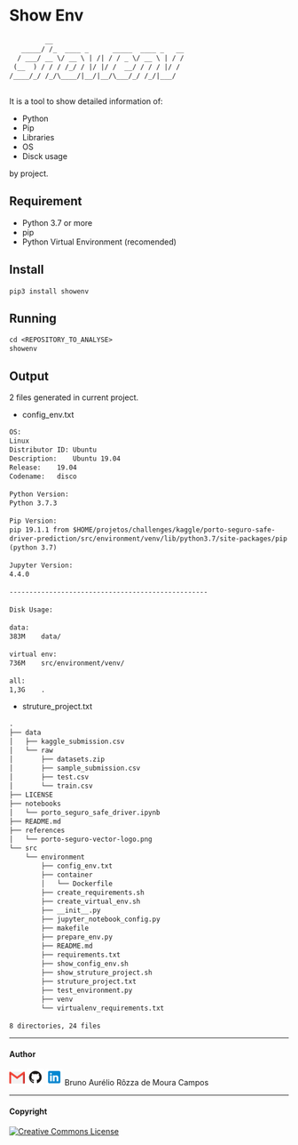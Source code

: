 # Show Env

```shell script
         __                                 
   _____/ /_  ____ _      _____  ____ _   __
  / ___/ __ \/ __ \ | /| / / _ \/ __ \ | / /
 (__  ) / / / /_/ / |/ |/ /  __/ / / / |/ / 
/____/_/ /_/\____/|__/|__/\___/_/ /_/|___/  
                                            

```

It is a tool to show detailed information of:
- Python
- Pip
- Libraries
- OS
- Disck usage

by project.

## Requirement
- Python 3.7 or more<br/>
- pip
- Python Virtual Environment (recomended)

## Install
```shell script
pip3 install showenv
```

## Running
```shell script
cd <REPOSITORY_TO_ANALYSE>
showenv
```


## Output
2 files generated in current project.


- config_env.txt
```
OS:
Linux
Distributor ID:	Ubuntu
Description:	Ubuntu 19.04
Release:	19.04
Codename:	disco

Python Version:
Python 3.7.3

Pip Version:
pip 19.1.1 from $HOME/projetos/challenges/kaggle/porto-seguro-safe-driver-prediction/src/environment/venv/lib/python3.7/site-packages/pip (python 3.7)

Jupyter Version:
4.4.0

--------------------------------------------------

Disk Usage:

data:
383M	data/

virtual env:
736M	src/environment/venv/

all:
1,3G	.
```

- struture_project.txt
```
.
├── data
│   ├── kaggle_submission.csv
│   └── raw
│       ├── datasets.zip
│       ├── sample_submission.csv
│       ├── test.csv
│       └── train.csv
├── LICENSE
├── notebooks
│   └── porto_seguro_safe_driver.ipynb
├── README.md
├── references
│   └── porto-seguro-vector-logo.png
└── src
    └── environment
        ├── config_env.txt
        ├── container
        │   └── Dockerfile
        ├── create_requirements.sh
        ├── create_virtual_env.sh
        ├── __init__.py
        ├── jupyter_notebook_config.py
        ├── makefile
        ├── prepare_env.py
        ├── README.md
        ├── requirements.txt
        ├── show_config_env.sh
        ├── show_struture_project.sh
        ├── struture_project.txt
        ├── test_environment.py
        ├── venv
        └── virtualenv_requirements.txt

8 directories, 24 files
```

---

#### Author
<a href="mailto:brunocampos01@gmail.com" target="_blank"><img class="" src="https://github.com/brunocampos01/devops/blob/master/images/gmail.png" width="28"></a>
<a href="https://github.com/brunocampos01" target="_blank"><img class="ai-subscribed-social-icon" src="https://github.com/brunocampos01/devops/blob/master/images/github.png" width="30"></a>
<a href="https://www.linkedin.com/in/brunocampos01/" target="_blank"><img class="ai-subscribed-social-icon" src="https://github.com/brunocampos01/devops/blob/master/images/linkedin.png" width="30"></a>
Bruno Aurélio Rôzza de Moura Campos 

---

#### Copyright
<a rel="license" href="http://creativecommons.org/licenses/by-sa/4.0/"><img alt="Creative Commons License" style="border-width:0" src="https://i.creativecommons.org/l/by-sa/4.0/88x31.png" /></a><br/>
